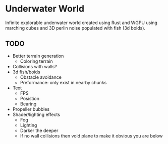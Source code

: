 # Underwater World

Infinite explorable underwater world created using Rust and WGPU using marching cubes and 3D perlin noise populated with fish (3d boids).

## TODO

- Better terrain generation
    - Coloring terrain
- Collisions with walls?
- 3d fish/boids
    - Obstacle avoidance
    - Preformance: only exist in nearby chunks
- Text
    - FPS
    - Posistion
    - Bearing
- Propeller bubbles
- Shader/lighting effects
    - Fog
    - Lighting
    - Darker the deeper
    - If no wall collisions then void plane to make it obvious you are below
